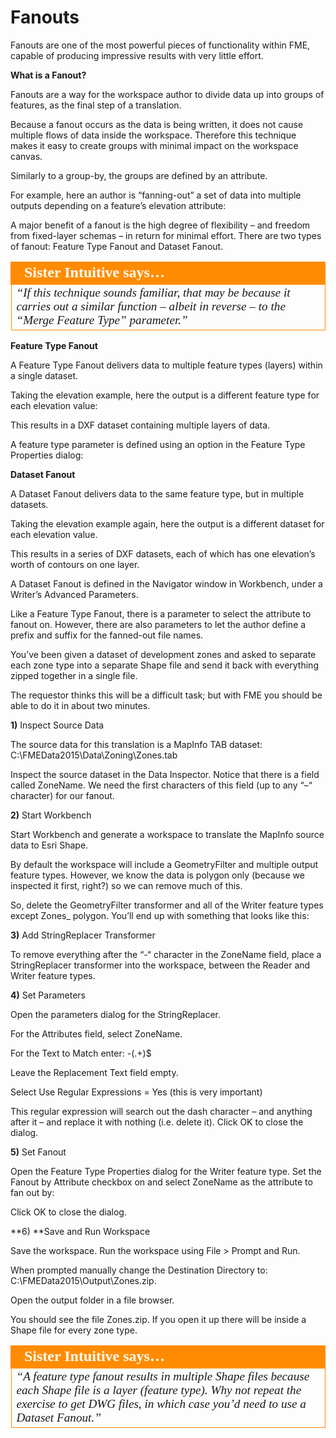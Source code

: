 # Fanouts

Fanouts are one of the most powerful pieces of functionality within FME, capable of producing impressive results with very little effort.

**What is a Fanout?**

Fanouts are a way for the workspace author to divide data up into groups of features, as the final step of a translation.

Because a fanout occurs as the data is being written, it does not cause multiple flows of data inside the workspace. Therefore this technique makes it easy to create groups with minimal impact on the workspace canvas.

Similarly to a group-by, the groups are defined by an attribute.

For example, here an author is “fanning-out” a set of data into multiple outputs depending on a feature’s elevation attribute:

A major benefit of a fanout is the high degree of flexibility – and freedom from fixed-layer schemas – in return for minimal effort.
There are two types of fanout: Feature Type Fanout and Dataset Fanout.

<table style="border-spacing: 0px">
<tr>
<td style="vertical-align:middle;background-color:darkorange;border: 2px solid darkorange">
<i class="fa fa-quote-left fa-lg fa-pull-left fa-fw" style="color:white;padding-right: 12px;vertical-align:text-top"></i>
<span style="color:white;font-size:x-large;font-weight: bold;font-family:serif">Sister Intuitive says…</span>
</td>
</tr>

<tr>
<td style="border: 1px solid darkorange">
<span style="font-family:serif; font-style:italic; font-size:larger">
“If this technique sounds familiar, that may be because it carries out a
similar function – albeit in reverse – to the “Merge Feature Type”
parameter.”
</span>
</td>
</tr>
</table>

**Feature Type Fanout**

A Feature Type Fanout delivers data to multiple feature types (layers) within a single dataset.

Taking the elevation example, here the output is a different feature type for each elevation value:

This results in a DXF dataset containing multiple layers of data.

A feature type parameter is defined using an option in the Feature Type Properties dialog:

**Dataset Fanout**

A Dataset Fanout delivers data to the same feature type, but in multiple datasets.

Taking the elevation example again, here the output is a different dataset for each elevation value.

This results in a series of DXF datasets, each of which has one elevation’s worth of contours on one layer.

A Dataset Fanout is defined in the Navigator window in Workbench, under a Writer’s Advanced Parameters.

Like a Feature Type Fanout, there is a parameter to select the attribute to fanout on. However, there are also parameters to let the author define a prefix and suffix for the fanned-out file names.

You’ve been given a dataset of development zones and asked to separate each zone type into a separate Shape file and send it back with everything zipped together in a single file.

The requestor thinks this will be a difficult task; but with FME you should be able to do it in about two minutes.

**1)** Inspect Source Data

The source data for this translation is a MapInfo TAB dataset:
C:\FMEData2015\Data\Zoning\Zones.tab

Inspect the source dataset in the Data Inspector. Notice that there is a field called ZoneName.
We need the first characters of this field (up to any “–“ character) for our fanout.

**2)** Start Workbench

Start Workbench and generate a workspace to translate the MapInfo source data to Esri Shape.

By default the workspace will include a GeometryFilter and multiple output feature types.
However, we know the data is polygon only (because we inspected it first, right?) so we can remove much of this.

So, delete the GeometryFilter transformer and all of the Writer feature types except Zones_ polygon. You’ll end up with something that looks like this:

**3)** Add StringReplacer Transformer

To remove everything after the “-“ character in the ZoneName field, place a StringReplacer transformer into the workspace, between the Reader and Writer feature types.

**4)** Set Parameters

Open the parameters dialog for the StringReplacer.

For the Attributes field, select ZoneName.

For the Text to Match enter: -(.+)$

Leave the Replacement Text field empty.

Select Use Regular Expressions = Yes (this is very important)

This regular expression will search out the dash character – and anything after it – and replace it with nothing (i.e. delete it). Click OK to close the dialog.

**5)** Set Fanout

Open the Feature Type Properties dialog for the Writer feature type. Set the Fanout by Attribute checkbox on and select ZoneName as the attribute to fan out by:

Click OK to close the dialog.

**6) **Save and Run Workspace

Save the workspace. Run the workspace using File > Prompt and Run.

When prompted manually change the Destination Directory to:
C:\FMEData2015\Output\Zones.zip.

Open the output folder in a file browser.

You should see the file Zones.zip. If you open it up there will be inside a Shape file for every zone type.

<table style="border-spacing: 0px">
<tr>
<td style="vertical-align:middle;background-color:darkorange;border: 2px solid darkorange">
<i class="fa fa-quote-left fa-lg fa-pull-left fa-fw" style="color:white;padding-right: 12px;vertical-align:text-top"></i>
<span style="color:white;font-size:x-large;font-weight: bold;font-family:serif">Sister Intuitive says…</span>
</td>
</tr>

<tr>
<td style="border: 1px solid darkorange">
<span style="font-family:serif; font-style:italic; font-size:larger">
“A feature type fanout results in multiple Shape files because each
Shape file is a layer (feature type).
Why not repeat the exercise to get DWG files, in which case you’d need to use a Dataset
Fanout.”
</span>
</td>
</tr>
</table>